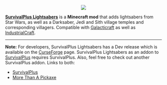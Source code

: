 <p align="center"><img src="https://coolsimulations.net/wp-content/uploads/2019/03/survivalplus_lightsabers_logo_HD.png"></p>

**[SurvivalPlus Lightsabers](https://www.curseforge.com/minecraft/mc-mods/survivalplus-lightsabers)** is a **Minecraft mod** that adds lightsabers from Star Wars, as well as a Darksaber, Jedi and Sith village temples and corresponding villagers. Compatible with [Galacticraft](https://micdoodle8.com/mods/galacticraft/downloads) as well as [IndustrialCraft](https://www.curseforge.com/minecraft/mc-mods/industrial-craft).

-----------------

**Note:** For developers, SurvivalPlus Lightsabers has a Dev release which is available on the [CurseForge](https://www.curseforge.com/minecraft/mc-mods/survivalplus-lightsabers) page.
SurvivalPlus Lightsabers as an addon to [SurvivalPlus](https://github.com/coolsimulations/SurvivalPlus) requires SurvivalPlus. Also, feel free to check out another SurvivalPlus addon. Links to both:
 * [SurvivalPlus](https://www.curseforge.com/minecraft/mc-mods/survivalplus)
 * [More Than A Pickaxe](https://www.curseforge.com/minecraft/mc-mods/more-than-a-pickaxe)